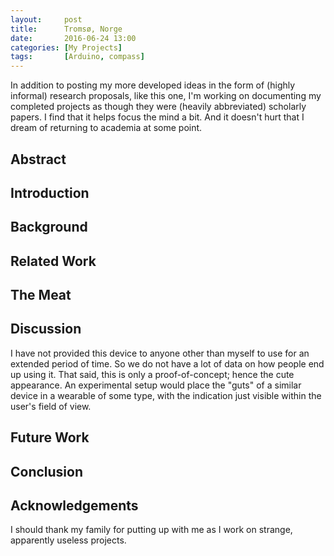 ```yaml
---
layout:     post
title:      Tromsø, Norge
date:       2016-06-24 13:00
categories: [My Projects]
tags:       [Arduino, compass]
---
```


In addition to posting my more developed ideas in the form of (highly informal) research proposals, like this one, I'm working on documenting my completed projects as though they were (heavily abbreviated) scholarly papers. I find that it helps focus the mind a bit. And it doesn't hurt that I dream of returning to academia at some point.

## Abstract



## Introduction

## Background

## Related Work

## The Meat

## Discussion

I have not provided this device to anyone other than myself to use for an extended period of time. So we do not have a lot of data on how people end up using it. That said, this is only a proof-of-concept; hence the cute appearance. An experimental setup would place the "guts" of a similar device in a wearable of some type, with the indication just visible within the user's field of view.

## Future Work

## Conclusion

## Acknowledgements

I should thank my family for putting up with me as I work on strange, apparently useless projects.
